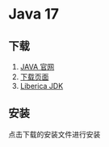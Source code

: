 # Java 17

## 下载

1. [JAVA 官网](https://www.oracle.com/java/)
2. [下载页面](https://www.oracle.com/java/technologies/downloads/)
3. [Liberica JDK](https://bell-sw.com/pages/libericajdk/)

## 安装

点击下载的安装文件进行安装
